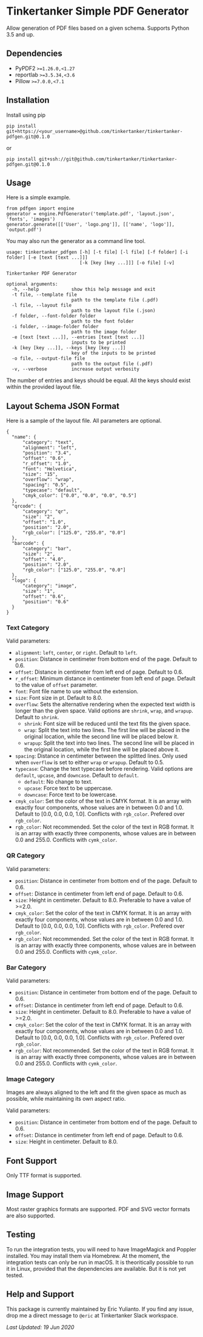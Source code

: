 # Tinkertanker Simple PDF Generator

Allow generation of PDF files based on a given schema. Supports Python 3.5 and up.

## Dependencies

- PyPDF2 `>=1.26.0,<1.27`
- reportlab `>=3.5.34,<3.6`
- Pillow `>=7.0.0,<7.1`

## Installation

Install using pip

    pip install git+https://<your_username>@github.com/tinkertanker/tinkertanker-pdfgen.git@0.1.0

or

    pip install git+ssh://git@github.com/tinkertanker/tinkertanker-pdfgen.git@0.1.0

## Usage

Here is a simple example.

    from pdfgen import engine
    generator = engine.PdfGenerator('template.pdf', 'layout.json', 'fonts', 'images')
    generator.generate([['User', 'logo.png']], [['name', 'logo']], 'output.pdf')

You may also run the generator as a command line tool.

    usage: tinkertanker_pdfgen [-h] [-t file] [-l file] [-f folder] [-i folder] [-e [text [text ...]]]
                               [-k [key [key ...]]] [-o file] [-v]

    Tinkertanker PDF Generator

    optional arguments:
      -h, --help            show this help message and exit
      -t file, --template file
                            path to the template file (.pdf)
      -l file, --layout file
                            path to the layout file (.json)
      -f folder, --font-folder folder
                            path to the font folder
      -i folder, --image-folder folder
                            path to the image folder
      -e [text [text ...]], --entries [text [text ...]]
                            inputs to be printed
      -k [key [key ...]], --keys [key [key ...]]
                            key of the inputs to be printed
      -o file, --output-file file
                            path to the output file (.pdf)
      -v, --verbose         increase output verbosity

The number of entries and keys should be equal. All the keys should exist within the provided layout file.

## Layout Schema JSON Format

Here is a sample of the layout file. All parameters are optional.

    {
      "name": {
          "category": "text",
          "alignment": "left",
          "position": "3.4",
          "offset": "0.6",
          "r_offset": "1.0",
          "font": "Helvetica",
          "size": "15",
          "overflow": "wrap",
          "spacing": "0.5",
          "typecase": "default",
          "cmyk_color": ["0.0", "0.0", "0.0", "0.5"]
      },
      "qrcode": {
          "category": "qr",
          "size": "2",
          "offset": "1.0",
          "position": "2.0",
          "rgb_color": ["125.0", "255.0", "0.0"]
      },
      "barcode": {
          "category": "bar",
          "size": "2",
          "offset": "4.0",
          "position": "2.0",
          "rgb_color": ["125.0", "255.0", "0.0"]
      },
      "logo": {
          "category": "image",
          "size": "1",
          "offset": "0.6",
          "position": "0.6"
      }
    }

### Text Category

Valid parameters:

- `alignment`: `left`, `center`, or `right`. Default to `left`.
- `position`: Distance in centimeter from bottom end of the page. Default to 0.6.
- `offset`: Distance in centimeter from left end of page. Default to 0.6.
- `r_offset`: Minimum distance in centimeter from left end of page. Default to the value of `offset` parameter.
- `font`: Font file name to use without the extension.
- `size`: Font size in pt. Default to 8.0.
- `overflow`: Sets the alternative rendering when the expected text width is longer than the given space. Valid options are `shrink`, `wrap`, and `wrapup`. Default to `shrink`.
  - `shrink`: Font size will be reduced until the text fits the given space.
  - `wrap`: Split the text into two lines. The first line will be placed in the original location, while the second line will be placed below it.
  - `wrapup`: Split the text into two lines. The second line will be placed in the original location, while the first line will be placed above it.
- `spacing`: Distance in centimeter between the splitted lines. Only used when `overflow` is set to either `wrap` or `wrapup`. Default to 0.5.
- `typecase`: Change the text typecase before rendering. Valid options are `default`, `upcase`, and `downcase`. Default to `default`.
  - `default`: No change to text.
  - `upcase`: Force text to be uppercase.
  - `downcase`: Force text to be lowercase.
- `cmyk_color`: Set the color of the text in CMYK format. It is an array with exactly four components, whose values are in between 0.0 and 1.0. Default to [0.0, 0.0, 0.0, 1.0]. Conflicts with `rgb_color`. Prefered over `rgb_color`.
- `rgb_color`: Not recommended. Set the color of the text in RGB format. It is an array with exactly three components, whose values are in between 0.0 and 255.0. Conflicts with `cymk_color`.

### QR Category

Valid parameters:

- `position`: Distance in centimeter from bottom end of the page. Default to 0.6.
- `offset`: Distance in centimeter from left end of page. Default to 0.6.
- `size`: Height in centimeter. Default to 8.0. Preferable to have a value of >=2.0.
- `cmyk_color`: Set the color of the text in CMYK format. It is an array with exactly four components, whose values are in between 0.0 and 1.0. Default to [0.0, 0.0, 0.0, 1.0]. Conflicts with `rgb_color`. Prefered over `rgb_color`.
- `rgb_color`: Not recommended. Set the color of the text in RGB format. It is an array with exactly three components, whose values are in between 0.0 and 255.0. Conflicts with `cymk_color`.

### Bar Category

Valid parameters:

- `position`: Distance in centimeter from bottom end of the page. Default to 0.6.
- `offset`: Distance in centimeter from left end of page. Default to 0.6.
- `size`: Height in centimeter. Default to 8.0. Preferable to have a value of >=2.0.
- `cmyk_color`: Set the color of the text in CMYK format. It is an array with exactly four components, whose values are in between 0.0 and 1.0. Default to [0.0, 0.0, 0.0, 1.0]. Conflicts with `rgb_color`. Prefered over `rgb_color`.
- `rgb_color`: Not recommended. Set the color of the text in RGB format. It is an array with exactly three components, whose values are in between 0.0 and 255.0. Conflicts with `cymk_color`.

### Image Category

Images are always aligned to the left and fit the given space as much as possible, while maintaining its own aspect ratio.

Valid parameters:

- `position`: Distance in centimeter from bottom end of the page. Default to 0.6.
- `offset`: Distance in centimeter from left end of page. Default to 0.6.
- `size`: Height in centimeter. Default to 8.0.

## Font Support

Only TTF format is supported.

## Image Support

Most raster graphics formats are supported. PDF and SVG vector formats are also supported.

## Testing

To run the integration tests, you will need to have ImageMagick and Poppler installed. You may install them via Homebrew. At the moment, the integration tests can only be run in macOS. It is theoritically possible to run it in Linux, provided that the dependencies are available. But it is not yet tested.

## Help and Support

This package is currently maintained by Eric Yulianto. If you find any issue, drop me a direct message to `@eric` at Tinkertanker Slack workspace.

_Last Updated: 19 Jun 2020_
